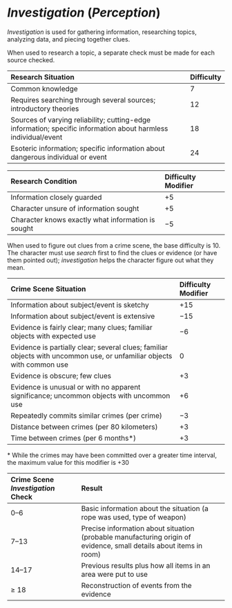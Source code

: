 # *Investigation* (*Perception*)

*Investigation* is used for gathering information, researching topics, analyzing data, and piecing together clues.

When used to research a topic, a separate check must be made for each source checked.

| Research Situation                                                                                      | Difficulty |
| :------------------------------------------------------------------------------------------------------ | :--------- |
| Common knowledge                                                                                        | 7          |
| Requires searching through several sources; introductory theories                                       | 12         |
| Sources of varying reliability; cutting-edge information; specific information about harmless individual/event |  18 |
| Esoteric information; specific information about dangerous individual or event                          | 24         |

| Research Condition                                 | Difficulty Modifier |
| :------------------------------------------------- | :------------------ |
| Information closely guarded                        | +5                  |
| Character unsure of information sought             | +5                  |
| Character knows exactly what information is sought | −5                  |

When used to figure out clues from a crime scene, the base difficulty is 10. The character must use *search* first to
find the clues or evidence (or have them pointed out); *investigation* helps the character figure out what they mean.

| Crime Scene Situation                                                                          | Difficulty Modifier |
| :--------------------------------------------------------------------------------------------- | :------------------ |
| Information about subject/event is sketchy                                                     | +15                 |
| Information about subject/event is extensive                                                   | −15                 |
| Evidence is fairly clear; many clues; familiar objects with expected use                       | −6                  |
| Evidence is partially clear; several clues; familiar objects with uncommon use, or unfamiliar objects with common use | 0
| Evidence is obscure; few clues                                                                 | +3                  |
| Evidence is unusual or with no apparent significance; uncommon objects with uncommon use       | +6                  |
| Repeatedly commits similar crimes (per crime)                                                  | −3                  |
| Distance between crimes (per 80 kilometers)                                                    | +3                  |
| Time between crimes (per 6 months*)                                                            | +3                  |

\* While the crimes may have been committed over a greater time interval, the maximum value for this modifier is +30

| Crime Scene *Investigation* Check | Result                                                                           |
| :-------------------------------- | :------------------------------------------------------------------------------- |
| 0–6                               | Basic information about the situation (a rope was used, type of weapon)          |
| 7–13                              | Precise information about situation (probable manufacturing origin of evidence, small details about items in room) |
| 14–17                             | Previous results plus how all items in an area were put to use                   |
| ≥ 18                              | Reconstruction of events from the evidence                                       |

